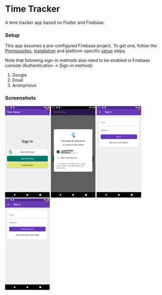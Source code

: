 # Time Tracker

A time tracker app based on Flutter and Firebase.

### Setup

This app assumes a pre-configured Firebase project. To get one, follow the [Prerequisites](https://firebase.flutter.dev/docs/overview#prerequisites), [Installation](https://firebase.flutter.dev/docs/overview#installation) and platform-specific [setup](https://firebase.flutter.dev/docs/overview#platform-setup) steps.

Note that following sign-in methods also need to be enabled in Firebase console (Authentication -> Sign-in method):
1. Google
2. Email
3. Anonymous

### Screenshots

<p>
<img src="images/signin.png" height="300em" />
<img src="images/google_signin.png" height="300em" />
<img src="images/email_signin.png" height="300em" />
<img src="images/email_register.png" height="300em" />
</p>
